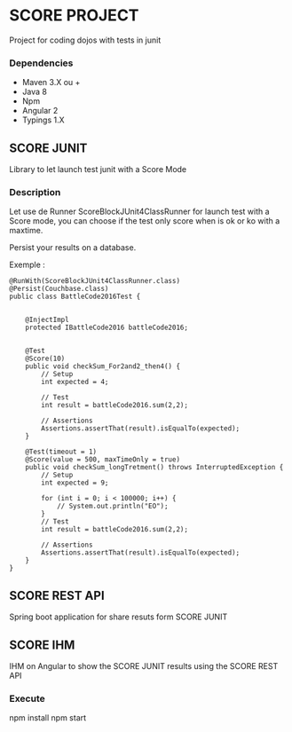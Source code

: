 # SCORE PROJECT #

Project for coding dojos with tests in junit

### Dependencies ###

* Maven 3.X ou +
* Java 8
* Npm
* Angular 2
* Typings 1.X

## SCORE JUNIT ##

Library to let launch test junit with a Score Mode

### Description ###

Let use de Runner ScoreBlockJUnit4ClassRunner for launch test with a Score mode, you can choose if the test only score when is ok or ko with a maxtime.
 
Persist your results on a database.

Exemple :

```
@RunWith(ScoreBlockJUnit4ClassRunner.class)
@Persist(Couchbase.class)
public class BattleCode2016Test {


    @InjectImpl
    protected IBattleCode2016 battleCode2016;


    @Test
    @Score(10)
    public void checkSum_For2and2_then4() {
        // Setup
        int expected = 4;

        // Test
        int result = battleCode2016.sum(2,2);

        // Assertions
        Assertions.assertThat(result).isEqualTo(expected);
    }

    @Test(timeout = 1)
    @Score(value = 500, maxTimeOnly = true)
    public void checkSum_longTretment() throws InterruptedException {
        // Setup
        int expected = 9;

        for (int i = 0; i < 100000; i++) {
            // System.out.println("EO");
        }
        // Test
        int result = battleCode2016.sum(2,2);

        // Assertions
        Assertions.assertThat(result).isEqualTo(expected);
    }
}
```

## SCORE REST API ##

Spring boot application for share resuts form SCORE JUNIT

## SCORE IHM ##

IHM on Angular to show the SCORE JUNIT results using the SCORE REST API

### Execute ###
npm install
npm start
